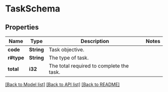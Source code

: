 # TaskSchema

## Properties
Name | Type | Description | Notes
------------ | ------------- | ------------- | -------------
**code** | **String** | Task objective. | 
**r#type** | **String** | The type of task. | 
**total** | **i32** | The total required to complete the task. | 

[[Back to Model list]](../README.md#documentation-for-models) [[Back to API list]](../README.md#documentation-for-api-endpoints) [[Back to README]](../README.md)


